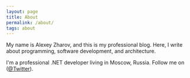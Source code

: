 ```yaml
---
layout: page
title: About
permalink: /about/
tags: about
---
```


My name is Alexey Zharov, and this is my professional blog. Here, I write about programming, software development, and architecture.

I'm a professional .NET developer living in Moscow, Russia. Follow me on ([@Twitter](https://twitter.com/zharroo)).
